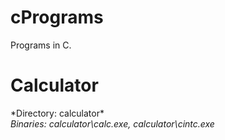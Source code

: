 # cPrograms
Programs in C.
# Calculator
*Directory: calculator\*  
*Binaries: calculator\calc.exe, calculator\cintc.exe*
